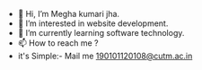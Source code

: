 - 👋 Hi, I’m Megha kumari jha.
- 👀 I’m interested in website development.
- 🌱 I’m currently learning software technology.
- 📫 How to reach me ?
- it's Simple:-  Mail me 190101120108@cutm.ac.in

<!---
megha3456/megha3456 is a ✨ special ✨ repository because its `README.md` (this file) appears on your GitHub profile.
You can click the Preview link to take a look at your changes.
--->


